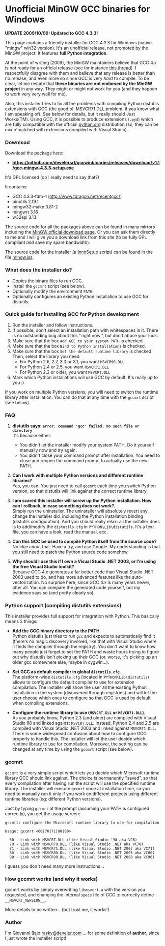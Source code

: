 # Unofficial MinGW GCC binaries for Windows

**UPDATE 2009/10/09: Updated to GCC 4.3.3!**

This page contains a friendly installer for GCC 4.3.3 for Windows (native "mingw" win32 version). It's an unofficial release, not promoted by the MinGW project. It features **full Python integration**.

At the point of writing (2009), the MinGW maintainers believe that GCC 4.x is not ready for an official release (see for instance [this thread](http://article.gmane.org/gmane.comp.gnu.mingw.user/21938)). I respectfully disagree with them and believe that any release is better than no release, and even more so since GCC is very *hard* to compile. To be clear, let me restate that **these binaries are not endorsed by the MinGW project** in any way. They might or might not work for you (and they happen to work very very well for me).

Also, this installer tries to fix all the problems with compiling Python distutils extensions with GCC (the good ol' MSVCR71.DLL problem, if you know what I am speaking of). See below for details, but it really should Just Works(TM). Using GCC, it is possible to produce extensions (`.pyd`) which are fully compatible with the official [python.org](http://python.org) distribution (so, they can be mix'n'matched with extensions compiled with Visual Studio).

### Download

Download the package here:

  * **<https://github.com/develersrl/gccwinbinaries/releases/download/v1.1/gcc-mingw-4.3.3-setup.exe>**

It's GPL licensed (do I really need to say that?)

It contains:

 * GCC 4.3.3-tdm-1 (<http://www.tdragon.net/recentgcc/>)
 * binutils 2.19.1
 * mingw32-make 3.81-2
 * mingwrt 3.16
 * w32api 3.13

The source code for all the packages above can be found in many mirrors including the [MinGW official download page](http://www.mingw.org/download.shtml). Or you can ask them directly to me and I will give you a download link from this site (to be fully GPL compliant *and* save my spare bandwidth).

The source code for the installer (a [InnoSetup](http://www.jrsoftware.org/isinfo.php) script) can be found in the file [mingw.iss](mingw.iss).

### What does the installer do?

 * Copies the binary files to run GCC.
 * Install the `gccmrt` script (see below).
 * Optionally modify the environment `PATH`.
 * Optionally configures an existing Python installation to use GCC for distutils.


### Quick guide for installing GCC for Python development

 1. Run the installer and follow instructions.
 1. If possible, don't select an installation path with whitespaces in it. There is no outstanding bug about this ''right now'', but don't abuse your luck.
 1. Make sure that the box `Add GCC to your system PATH` is checked.
 1. Make sure that the box `Bind to Python installations` is checked.
 1. Make sure that the box `Set the default runtime library` is checked. Then, select the library you need:
    * For Python 2.6, 2.7, 3.0 or 3.1, you want `MSVCR90.DLL`
    * For Python 2.4 or 2.5, you want `MSVCR71.DLL`
    * For Python 2.3 or older, you want `MSVCRT.DLL`
 1. Mark which Python installations will use GCC by default. It's really up to you :)

If you work on multiple Python versions, you will need to switch the runtime library after installation. You can do that at any time with the `gccmrt` script (see below).

### FAQ

 1. **distutils says: `error: command 'gcc' failed: No such file or directory`** <br/> It's because either:
    * You didn't let the installer modify your system PATH. Do it yourself manually now and try again.
    * You didn't close your command prompt after installation. You need to close and reopen the command prompt to actually use the new PATH.

 1. **Can I work with multiple Python versions and different runtime libraries?** <br/>Yes, you can. You just need to call `gccmrt` each time you switch Python version, so that distutils will link against the correct runtime library.

 1. **I am scared this installer will screw up the Python installation. How can I rollback, in case something does not work?**.<br/>Simply run the uninstaller. The uninstaller will absolutely revert any change the installer did, including the Python installation binding (distutils configuration). And you should really relax: all the installer does is to add/modify the `distutils.cfg` in `PYTHON\Lib\distutils`. It's a text file, you can have a look, read the manual, ecc.

 1. **Can this GCC be used to compile Python itself from the source code?** <br/> No clue about that. Have a try, and use Google. My understanding is that you still need to patch the Python source code somehow.

 1. **Why should I use this if I own a Visual Studio .NET 2003, or I'm using the free Visual Studio toolkit?**.<br/>Because GCC 4.x generates a far better code than Visual Studio .NET 2003 used to do, and has more advanced features like the auto-vectorization. No surprise here, since GCC 4.x is many years newer, after all. You can compare the generated code yourself, but my evidence says so (and pretty clearly so).


### Python support (compiling distutils extensions)

This installer provides full support for integration with Python. This basically means 3 things:

 * **Add the GCC binary directory to the PATH**.<br/>Python distutils just tries to run `gcc` and expects to automatically find it (there's no magic discovery involved, like that with Visual Studio where it finds the compiler through the registry). You don't want to know how many people just forget to set the PATH and waste hours trying to figure out why distutils isn't picking up their GCC (or, worse, it's picking up an older gcc somewhere else, maybe in cygwin...).

 * **Set GCC as default compiler in global `distutils.cfg`**.<br/>The platform-wide `distutils.cfg` (located in `PYTHON\Lib\distutils`) allows to configure the default compiler to use for extension compilation. The installer will show the user all the existing Python installation in the system (discovered through registries) and will let the user choose which ones to configure so that GCC is used by default when compiling extensions.

 * **Configure the runtime library to use (`MSVCRT.DLL` or `MSVCR71.DLL`)**.<br/>As you probably know, Python 2.3 (and older) are compiled with Visual Studio 98 and linked against `MSVCRT.DLL`. Instead, Python 2.4 and 2.5 are compiled with Visual Studio .NET 2003 and linked against `MSVCR71.DLL`. There is some widespread confusion about how to configure GCC properly to handle this. The installer will let the user decide which runtime library to use for compilation. Moreover, the setting can be changed at any time by using the `gccmrt` script (see below).


### gccmrt

`gccmrt` is a very simple script which lets you decide which Microsoft runtime library GCC should link against. The choice is permanently "saved", so that every compilation after having run the script will use the specified runtime library. The installer will execute `gccmrt` once at installation time, so you need to manually run it only if you work on different projects using different runtime libraries (eg: different Python versions).

Just by typing `gccmrt` at the prompt (assuming your PATH is configured correctly), you get the usage screen:

```
gccmrt: configure the Microsoft runtime library to use for compilation

Usage: gccmrt <60|70|71|80|90>

  60 - Link with MSVCRT.DLL (like Visual Studio '98 aka VC6)
  70 - Link with MSVCR70.DLL (like Visual Studio .NET aka VC70)
  71 - Link with MSVCR71.DLL (like Visual Studio .NET 2003 aka VC71)
  80 - Link with MSVCR80.DLL (like Visual Studio .NET 2005 aka VC80)
  90 - Link with MSVCR90.DLL (like Visual Studio .NET 2008 aka VC90)
```

I guess you don't need many more instructions...


### How gccmrt works (and why it works)

gccmrt works by simply overwriting `libmsvcrt.a` with the version you requested, and changing the internal `specs` file of GCC to correctly define `__MSVCRT_VERSION__`.

More details to be written... (but trust me, it works!).


### Author

I'm Giovanni Bajo <rasky@develer.com> ... for some definition of **author**, since I just wrote the installer script!
